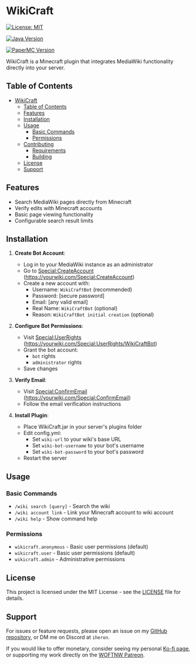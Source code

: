 # WikiCraft

[![License: MIT](https://img.shields.io/badge/License-MIT-yellow.svg)](https://opensource.org/licenses/MIT)

[![Java Version](https://img.shields.io/badge/Java-21-blue.svg)](https://openjdk.org/projects/jdk/21/)

[![PaperMC Version](https://img.shields.io/badge/PaperMC-1.21.3-blue.svg)](https://papermc.io/downloads)

WikiCraft is a Minecraft plugin that integrates MediaWiki functionality directly into your server.

## Table of Contents

- [WikiCraft](#wikicraft)
  - [Table of Contents](#table-of-contents)
  - [Features](#features)
  - [Installation](#installation)
  - [Usage](#usage)
    - [Basic Commands](#basic-commands)
    - [Permissions](#permissions)
  - [Contributing](#contributing)
    - [Requirements](#requirements)
    - [Building](#building)
  - [License](#license)
  - [Support](#support)

## Features

- Search MediaWiki pages directly from Minecraft
- Verify edits with Minecraft accounts
- Basic page viewing functionality
- Configurable search result limits

## Installation

1. **Create Bot Account**:
   - Log in to your MediaWiki instance as an administrator
   - Go to [Special:CreateAccount](https://yourwiki.com/Special:CreateAccount) (https://yourwiki.com/Special:CreateAccount)
   - Create a new account with:
     - Username: `WikiCraftBot` (recommended)
     - Password: [secure password]
     - Email: [any valid email]
     - Real Name: `WikiCraftBot` (optional)
     - Reason: `WikiCraftBot initial creation` (optional)

2. **Configure Bot Permissions**:
   - Visit [Special:UserRights](https://yourwiki.com/Special:UserRights/WikiCraftBot) (https://yourwiki.com/Special:UserRights/WikiCraftBot)
   - Grant the bot account:
     - `bot` rights
     - `administrator` rights
   - Save changes

3. **Verify Email**:
   - Visit [Special:ConfirmEmail](https://yourwiki.com/Special:ConfirmEmail) (https://yourwiki.com/Special:ConfirmEmail)
   - Follow the email verification instructions

4. **Install Plugin**:
   - Place WikiCraft.jar in your server's plugins folder
   - Edit config.yml:
     - Set `wiki-url` to your wiki's base URL
     - Set `wiki-bot-username` to your bot's username
     - Set `wiki-bot-password` to your bot's password
   - Restart the server

## Usage

### Basic Commands

- `/wiki search [query]` - Search the wiki
- `/wiki account link` - Link your Minecraft account to wiki account
- `/wiki help` - Show command help

### Permissions

- `wikicraft.anonymous` - Basic user permissions (default)
- `wikicraft.user` - Basic user permissions (default)
- `wikicraft.admin` - Administrative permissions

## License

This project is licensed under the MIT License - see the [LICENSE](LICENSE) file for details.

## Support

For issues or feature requests, please open an issue on my [GitHub repository](https://github.com/iHerongh/WikiCraft), or DM me on Discord at `iheron`.

If you would like to offer monetary, consider seeing my personal [Ko-fi page](https://ko-fi.com/iheron), or supporting my work directly on the [WOFTNW Patreon](https://www.patreon.com/woftnw).
